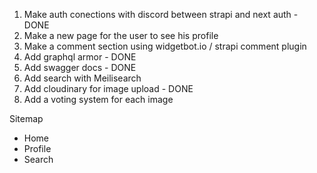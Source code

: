 1. Make auth conections with discord between strapi and next auth - DONE
2. Make a new page for the user to see his profile
3. Make a comment section using widgetbot.io / strapi comment plugin
4. Add graphql armor - DONE
5. Add swagger docs - DONE
6. Add search with Meilisearch
7. Add cloudinary for image upload - DONE
8. Add a voting system for each image

Sitemap
- Home
- Profile
- Search